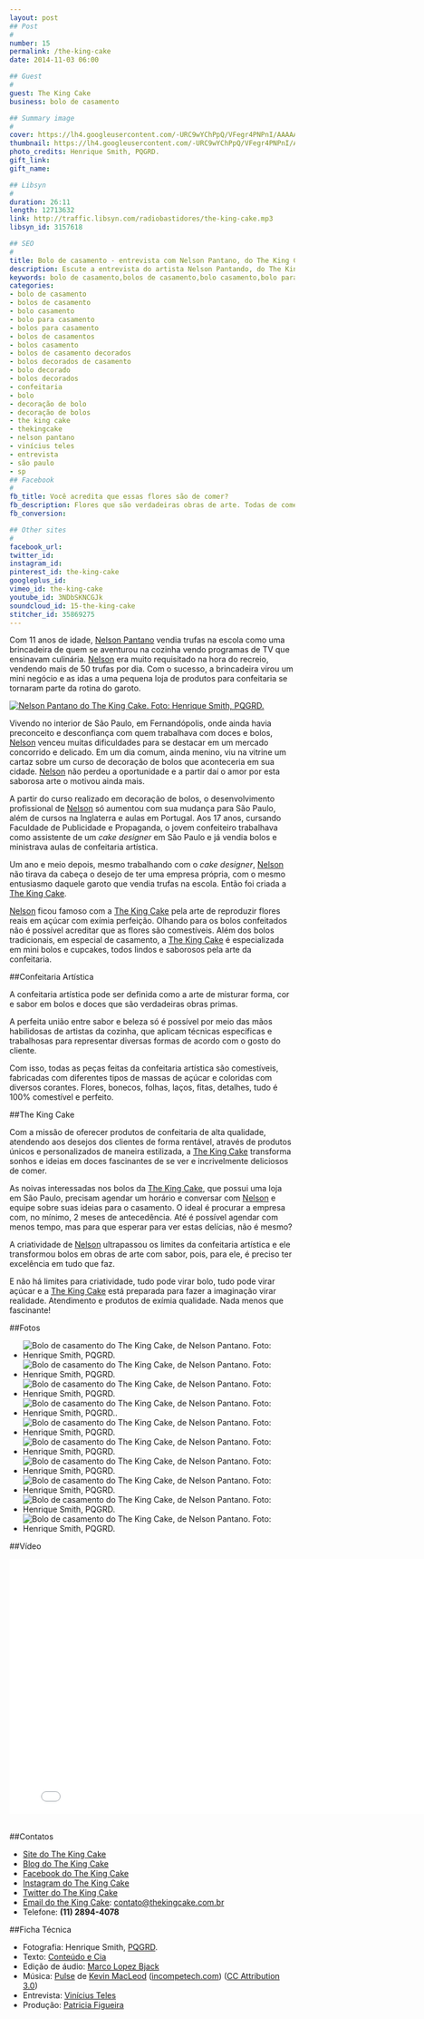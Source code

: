 ```yaml
---
layout: post
## Post
#
number: 15
permalink: /the-king-cake
date: 2014-11-03 06:00

## Guest
#
guest: The King Cake
business: bolo de casamento

## Summary image
#
cover: https://lh4.googleusercontent.com/-URC9wYChPpQ/VFegr4PNPnI/AAAAAAAABLc/HqjNKVCmGnU/s800/bolo-de-casamento-the-king-cake-0008.jpg
thumbnail: https://lh4.googleusercontent.com/-URC9wYChPpQ/VFegr4PNPnI/AAAAAAAABLc/HqjNKVCmGnU/s800/bolo-de-casamento-the-king-cake-0008.jpg
photo_credits: Henrique Smith, PQGRD.
gift_link: 
gift_name: 

## Libsyn
#
duration: 26:11
length: 12713632
link: http://traffic.libsyn.com/radiobastidores/the-king-cake.mp3
libsyn_id: 3157618

## SEO
#
title: Bolo de casamento - entrevista com Nelson Pantano, do The King Cake
description: Escute a entrevista do artista Nelson Pantando, do The King Cake, que produz bolos de casamento maravilhosos.
keywords: bolo de casamento,bolos de casamento,bolo casamento,bolo para casamento,bolos para casamento,bolos de casamentos,bolos casamento,bolos de casamento decorados,bolos decorados de casamento,bolo decorado,bolos decorados,confeitaria,bolo,decoração de bolo,decoração de bolos,the king cake,thekingcake,nelson pantano,vinícius teles,entrevista,são paulo,sp
categories:
- bolo de casamento
- bolos de casamento
- bolo casamento
- bolo para casamento
- bolos para casamento
- bolos de casamentos
- bolos casamento
- bolos de casamento decorados
- bolos decorados de casamento
- bolo decorado
- bolos decorados
- confeitaria
- bolo
- decoração de bolo
- decoração de bolos
- the king cake
- thekingcake
- nelson pantano
- vinícius teles
- entrevista
- são paulo
- sp
## Facebook
#
fb_title: Você acredita que essas flores são de comer?
fb_description: Flores que são verdadeiras obras de arte. Todas de comer, feitas com açúcar. Fazê-las é especialidade do talentosíssimo Nelson Pantano, da The King Cake.
fb_conversion: 

## Other sites
#
facebook_url: 
twitter_id: 
instagram_id: 
pinterest_id: the-king-cake
googleplus_id: 
vimeo_id: the-king-cake
youtube_id: 3NDbSKNCGJk
soundcloud_id: 15-the-king-cake
stitcher_id: 35869275
---
```

Com 11 anos de idade, [Nelson Pantano][nel] vendia trufas na escola como uma brincadeira de quem se aventurou na cozinha vendo programas de TV que ensinavam culinária. [Nelson][nel] era muito requisitado na hora do recreio, vendendo mais de 50 trufas por dia. Com o sucesso, a brincadeira virou um mini negócio e as idas a uma pequena loja de produtos para confeitaria se tornaram parte da rotina do garoto.

[![][FNe]][nel]

Vivendo no interior de São Paulo, em Fernandópolis, onde ainda havia preconceito e desconfiança com quem trabalhava com doces e bolos, [Nelson][nel] venceu muitas dificuldades para se destacar em um mercado concorrido e delicado. Em um dia comum, ainda menino, viu na vitrine um cartaz sobre um curso de decoração de bolos que aconteceria em sua cidade. [Nelson][nel] não perdeu a oportunidade e a partir daí o amor por esta saborosa arte o motivou ainda mais.

A partir do curso realizado em decoração de bolos, o desenvolvimento profissional de [Nelson][nel] só aumentou com sua mudança para São Paulo, além de cursos na Inglaterra e aulas em Portugal. Aos 17 anos, cursando Faculdade de Publicidade e Propaganda, o jovem confeiteiro trabalhava como assistente de um *cake designer* em São Paulo e já vendia bolos e ministrava aulas de confeitaria artística. 

Um ano e meio depois, mesmo trabalhando com o *cake designer*, [Nelson][nel] não tirava da cabeça o desejo de ter uma empresa própria, com o mesmo entusiasmo daquele garoto que vendia trufas na escola. Então foi criada a [The King Cake][tkc].

[Nelson][nel] ficou famoso com a [The King Cake][tkc] pela arte de reproduzir flores reais em açúcar com exímia perfeição. Olhando para os bolos confeitados não é possível acreditar que as flores são comestíveis. Além dos bolos tradicionais, em especial de casamento, a [The King Cake][tkc] é especializada em mini bolos e cupcakes, todos lindos e saborosos pela arte da confeitaria.

##Confeitaria Artística

A confeitaria artística pode ser definida como a arte de misturar forma, cor e sabor em bolos e doces que são verdadeiras obras primas.

A perfeita união entre sabor e beleza só é possível por meio das mãos habilidosas de artistas da cozinha, que aplicam técnicas específicas e trabalhosas para representar diversas formas de acordo com o gosto do cliente. 

Com isso, todas as peças feitas da confeitaria artística são comestíveis, fabricadas com diferentes tipos de massas de açúcar e coloridas com diversos corantes. Flores, bonecos, folhas, laços, fitas, detalhes, tudo é 100% comestível e perfeito. 

##The King Cake

Com a missão de oferecer produtos de confeitaria de alta qualidade, atendendo aos desejos dos clientes de forma rentável, através de produtos únicos e personalizados de maneira estilizada, a [The King Cake][tkc] transforma sonhos e ideias em doces fascinantes de se ver e incrivelmente deliciosos de comer.

As noivas interessadas nos bolos da [The King Cake][tkc], que possui uma loja em São Paulo, precisam agendar um horário e conversar com [Nelson][nel] e equipe sobre suas ideias para o casamento. O ideal é procurar a empresa com, no mínimo, 2 meses de antecedência. Até é possível agendar com menos tempo, mas para que esperar para ver estas delícias, não é mesmo?

A criatividade de [Nelson][nel] ultrapassou os limites da confeitaria artística e ele transformou bolos em obras de arte com sabor, pois, para ele, é preciso ter excelência em tudo que faz. 

E não há limites para criatividade, tudo pode virar bolo, tudo pode virar açúcar e a [The King Cake][tkc] está preparada para fazer a imaginação virar realidade. Atendimento e produtos de exímia qualidade. Nada menos que fascinante!

##Fotos

* ![][F01]
* ![][F02]
* ![][F03]
* ![][F04]
* ![][F05]
* ![][F06]
* ![][F07]
* ![][F08]
* ![][F09]
* ![][F10]

##Vídeo

<div class="video player" id="videos">  
  <iframe width="800" height="450" src="//www.youtube.com/embed/fGjqBpwiMWE?list=PLTa2L6-zQyLLRD4dVGnRgC0hV5UkJUKPM" frameborder="0" allowfullscreen></iframe>
</div><br/>

##Contatos

* [Site do The King Cake][tkc]
* [Blog do The King Cake][btkc]  
* [Facebook do The King Cake][ftkc]    
* [Instagram do The King Cake][itkc]   
* [Twitter do The King Cake][ttkc]  
* [Email do the King Cake][etkc]: [contato@thekingcake.com.br][etkc]
* Telefone: **(11) 2894-4078**

##Ficha Técnica

* Fotografia: Henrique Smith, [PQGRD][pq].
* Texto: [Conteúdo e Cia][cia]  
* Edição de áudio: [Marco Lopez Bjack][m]  
* Música: [Pulse][pm] de [Kevin MacLeod][pm] ([incompetech.com][pm]) ([CC Attribution 3.0][CCA])  
* Entrevista: [Vinícius Teles][v]  
* Produção: [Patricia Figueira][pf]

[pq]: http://pqgrd.com.br/
[m]: https://www.facebook.com/MarcoLopezOficial
[v]: http://www.viniciusteles.com.br
[cia]: http://conteudoecia.com.br
[pf]: http://www.patriciafigueira.com.br
[CCA]: http://creativecommons.org/licenses/by/3.0/
[pm]: http://incompetech.com/music/royalty-free/index.html?isrc=USUAN1100102

[tkc]: http://thekingcake.com.br/
[btkc]: http://www.thekingcake.blogspot.com.br/
[ftkc]: https://www.facebook.com/thekingcake
[itkc]: http://instagram.com/thekingcake
[ttkc]: https://twitter.com/thekingcake
[etkc]: mailto:contato@thekingcake.com.br
[nel]:  http://thekingcake.com.br/empresa/

[FNe]: https://lh3.googleusercontent.com/-a5txlHOzU2M/VFeD5t4dEZI/AAAAAAAABJQ/J5z-Pb76rp8/s400/nelson-pantano-the-king-cake.jpg "Nelson Pantano do The King Cake. Foto: Henrique Smith, PQGRD."


[F01]: https://lh5.googleusercontent.com/-oxkkb87PcBs/VFeH-M5FpFI/AAAAAAAABKU/hMRPGsS8Crg/s640/bolo-de-casamento-the-king-cake-0001.jpg "Bolo de casamento do The King Cake, de Nelson Pantano. Foto: Henrique Smith, PQGRD."
[F02]: https://lh5.googleusercontent.com/-suakZMqRbJg/VFeH-EKVLXI/AAAAAAAABLM/Uykqe_WiTN4/s640/bolo-de-casamento-the-king-cake-0002.jpg "Bolo de casamento do The King Cake, de Nelson Pantano. Foto: Henrique Smith, PQGRD."
[F03]: https://lh4.googleusercontent.com/-4S_WXad8BsQ/VFeH-LV8YrI/AAAAAAAABKM/u__kRbPDoN8/s640/bolo-de-casamento-the-king-cake-0003.jpg "Bolo de casamento do The King Cake, de Nelson Pantano. Foto: Henrique Smith, PQGRD."
[F04]: https://lh5.googleusercontent.com/-Vi-sVk8LFW8/VFeH-xKGU5I/AAAAAAAABLI/soi0iJfppLA/s640/bolo-de-casamento-the-king-cake-0004.jpg "Bolo de casamento do The King Cake, de Nelson Pantano. Foto: Henrique Smith, PQGRD.."
[F05]: https://lh4.googleusercontent.com/-3Hb6p2LZkNs/VFeH_EDkj2I/AAAAAAAABKo/zyKhKxhiXjw/s640/bolo-de-casamento-the-king-cake-0005.jpg "Bolo de casamento do The King Cake, de Nelson Pantano. Foto: Henrique Smith, PQGRD."
[F06]: https://lh4.googleusercontent.com/-XMTkA7JChtI/VFeH_ffPJqI/AAAAAAAABK8/AAauHTh9JXw/s640/bolo-de-casamento-the-king-cake-0006.jpg "Bolo de casamento do The King Cake, de Nelson Pantano. Foto: Henrique Smith, PQGRD."
[F07]: https://lh6.googleusercontent.com/-aifEH_8Nz2E/VFeH_3P3WDI/AAAAAAAABK0/8R7cf9vinWo/s640/bolo-de-casamento-the-king-cake-0007.jpg "Bolo de casamento do The King Cake, de Nelson Pantano. Foto: Henrique Smith, PQGRD."
[F08]: https://lh6.googleusercontent.com/-YY2QVUfbAeE/VFeIAOfOw_I/AAAAAAAABK4/KcRJSPtaY_0/s640/bolo-de-casamento-the-king-cake-0008.jpg "Bolo de casamento do The King Cake, de Nelson Pantano. Foto: Henrique Smith, PQGRD."
[F09]: https://lh6.googleusercontent.com/-2pd8Qy-VfW0/VFeIAq9AuEI/AAAAAAAABLA/yI4RoS4xrvo/s640/bolo-de-casamento-the-king-cake-0009.jpg "Bolo de casamento do The King Cake, de Nelson Pantano. Foto: Henrique Smith, PQGRD."
[F10]: https://lh3.googleusercontent.com/-JSRgUNADxDE/VFeIA6pIMgI/AAAAAAAABLE/lkFZV-9nqLk/s640/bolo-de-casamento-the-king-cake-0010.jpg "Bolo de casamento do The King Cake, de Nelson Pantano. Foto: Henrique Smith, PQGRD."